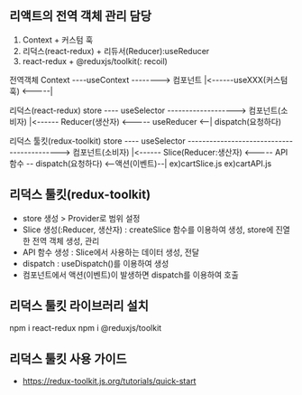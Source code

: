 ## 리액트의 전역 객체 관리 담당 
1. Context + 커스텀 훅
2. 리덕스(react-redux) + 리듀서(Reducer):useReducer
3. react-redux + @reduxjs/toolkit(: recoil)  

전역객체
Context ----useContext --------> 컴포넌트 
    |<------useXXX(커스텀훅) <-----|

리덕스(react-redux)
store ---- useSelector -------------------> 컴포넌트(소비자) 
 |<------ Reducer(생산자) <----- useReducer <--|  dispatch(요청하다)

리덕스 툴킷(redux-toolkit)
store ---- useSelector -------------------------------------------> 컴포넌트(소비자) 
 |<------ Slice(Reducer:생산자) <----- API 함수 -- dispatch(요청하다) <--액션(이벤트)--|
          ex)cartSlice.js         ex)cartAPI.js


## 리덕스 툴킷(redux-toolkit)
- store 생성 > Provider로 범위 설정
- Slice 생성(:Reducer, 생산자) 
  : createSlice 함수를 이용하여 생성, store에 진열한 전역 객체 생성, 관리
- API 함수 생성 : Slice에서 사용하는 데이터 생성, 전달
- dispatch : useDispatch()를 이용하여 생성
- 컴포넌트에서 액션(이벤트)이 발생하면 dispatch를 이용하여 호출

## 리덕스 툴킷 라이브러리 설치
npm i react-redux
npm i @reduxjs/toolkit

## 리덕스 툴킷 사용 가이드
- https://redux-toolkit.js.org/tutorials/quick-start







